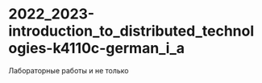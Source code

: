 # 2022_2023-introduction_to_distributed_technologies-k4110c-german_i_a
Лабораторные работы и не только

